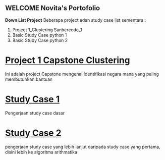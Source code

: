 ## WELCOME Novita's Portofolio

**Down List Project**
 Beberapa project adan study case list sementara :
 
1. Project 1_Clustering Sanbercode_1
2. Basic Study Case python 1
3. Basic Study Case python 2


# [Project 1 Capstone Clustering](https://github.com/NovitaDian20/Nov_Portofolio_DataScience/blob/main/Project1_Clustering/Clustering_1.ipynb)

Ini adalah project Capstone mengenai Identifikasi negara mana yang paling membutuhkan bantuan
# [Study Case 1](https://github.com/NovitaDian20/Nov_Portofolio_DataScience/blob/main/Jawaban%20Python%20Basics%20Study%20case.ipynb)
Pengerjaan study case dasar 
# [Study Case 2](https://github.com/NovitaDian20/Nov_Portofolio_DataScience/blob/main/Jawab%20Study%20Case.ipynb)
pengerjaan study case yang lebih lanjut daripada study case yang pertama, disini lebih ke algoritma arithmatika




